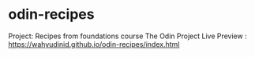 # odin-recipes
Project: Recipes from foundations course The Odin Project
Live Preview : https://wahyudinid.github.io/odin-recipes/index.html